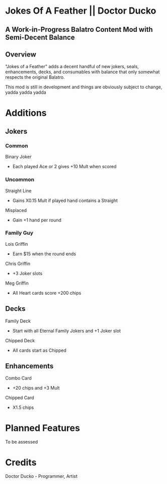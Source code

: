 # Jokes Of A Feather || Doctor Ducko

## A Work-in-Progress Balatro Content Mod with Semi-Decent Balance

## Overview
"Jokes of a Feather" adds a decent handful of new jokers, seals, enhancements, decks, and consumables with balance that only somewhat respects the original Balatro.

This mod is still in development and things are obviously subject to change, yadda yadda yadda

# Additions
## Jokers
### Common
Binary Joker
* Each played Ace or 2 gives +10 Mult when scored

### Uncommon
Straight Line
* Gains X0.15 Mult if played hand contains a Straight

Misplaced
* Gain +1 hand per round

### Family Guy
Lois Griffin
* Earn $15 when the round ends

Chris Griffin
* +3 Joker slots

Meg Griffin
* All Heart cards score +200 chips

## Decks
Family Deck
* Start with all Eternal Family Jokers and +1 Joker slot

Chipped Deck
* All cards start as Chipped

## Enhancements
Combo Card
* +20 chips and +3 Mult

Chipped Card
* X1.5 chips

# Planned Features
To be assessed

# Credits
Doctor Ducko - Programmer, Artist
